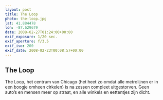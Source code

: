 ```yaml
---
layout: post
title: The Loop
photo: the-loop.jpg
lat: 41.884478
lon: -87.629679
date: 2008-02-27T01:24:00+00:00
exif_exposure: 1/20 sec.
exif_aperture: f/3.5
exif_iso: 200
exif_date: 2008-02-23T00:08:57+00:00
---
```


## The Loop

<p>The Loop, het centrum van Chicago (het heet zo omdat alle metrolijnen er in een boogje omheen cirkelen) is na zessen compleet uitgestorven. Geen auto’s en mensen meer op straat, en alle winkels en eettentjes zijn dicht.</p>

